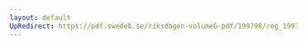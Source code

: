 ```yaml
---
layout: default
UpRedirect: https://pdf.swedeb.se/riksdagen-volumeG-pdf/199798/reg_199798/reg_199798_0494.pdf
---
```

